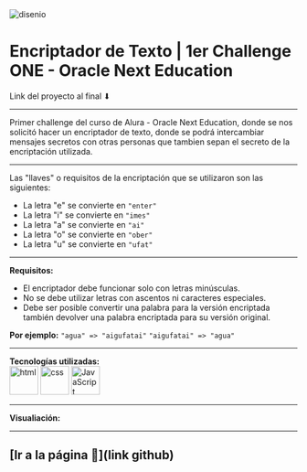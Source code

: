 <img src="https://user-images.githubusercontent.com/Carma77/Challenge-alura-GP7/main/image/imagen1.PNG" alt="disenio" style="max-width: 100%;">

# Encriptador de Texto | 1er Challenge ONE - Oracle Next Education

Link del proyecto al final ⬇

---

Primer challenge del curso de Alura - Oracle Next Education, donde se nos solicitó hacer un encriptador de texto, donde se podrá intercambiar mensajes secretos con otras personas que tambien sepan el secreto de la encriptación utilizada.

---

Las "llaves" o requisitos de la encriptación que se utilizaron son las siguientes:  
  
  - La letra "e" se convierte en `"enter"`
  - La letra "i" se convierte en `"imes"`
  - La letra "a" se convierte en `"ai"`
  - La letra "o" se convierte en `"ober"`
  - La letra "u" se convierte en `"ufat"`

---

**Requisitos:**  
  - El encriptador debe funcionar solo con letras minúsculas.
  - No se debe utilizar letras con ascentos ni caracteres especiales.
  - Debe ser posible convertir una palabra para la versión encriptada también devolver una palabra encriptada para su versión original.  

**Por ejemplo:** `"agua" => "aigufatai"` `"aigufatai" => "agua"`

---

**Tecnologías utilizadas:**  
<img src="https://img.icons8.com/color/344/html-5--v1.png" alt="html" width="50"/>
<img src="https://img.icons8.com/color/344/css3.png" alt="css" width="50"/>
<img src="https://img.icons8.com/color/344/javascript--v1.png" alt="JavaScript" width="50"/>

---

**Visualiación:**  
  
  




---

[**Ir a la página** 🤘](link github)
---
